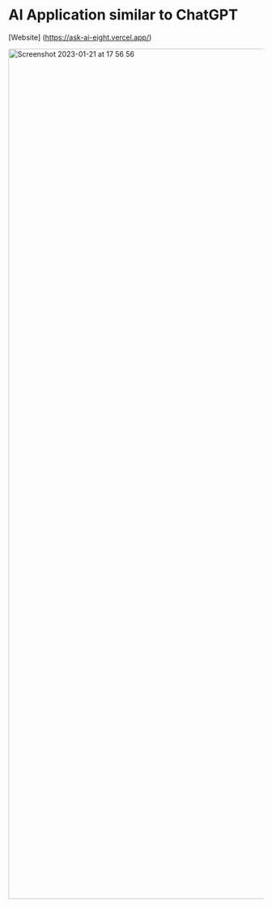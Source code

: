 # AI Application similar to ChatGPT

[Website] (https://ask-ai-eight.vercel.app/)

<img width="1680" alt="Screenshot 2023-01-21 at 17 56 56" src="https://user-images.githubusercontent.com/94241498/213878049-d264b1fd-41de-49d9-9e95-e4765f0fed53.png">
